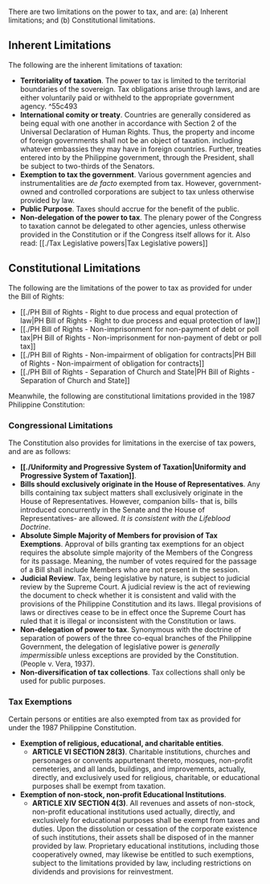There are two limitations on the power to tax, and are: (a) Inherent limitations; and (b) Constitutional limitations.
## Inherent Limitations
The following are the inherent limitations of taxation:
- **Territoriality of taxation**. The power to tax is limited to the territorial boundaries of the sovereign. Tax obligations arise through laws, and are either voluntarily paid or withheld to the appropriate government agency. ^55c493
- **International comity or treaty**. Countries are generally considered as being equal with one another in accordance with Section 2 of the Universal Declaration of Human Rights. Thus, the property and income of foreign governments shall not be an object of taxation. including whatever embassies they may have in foreign countries. Further, treaties entered into by the Philippine government, through the President, shall be subject to two-thirds of the Senators.
- **Exemption to tax the government**. Various government agencies and instrumentalities are *de facto* exempted from tax. However, government-owned and controlled corporations are subject to tax unless otherwise provided by law.
- **Public Purpose**. Taxes should accrue for the benefit of the public.
- **Non-delegation of the power to tax**. The plenary power of the Congress to taxation cannot be delegated to other agencies, unless otherwise provided in the Constitution or if the Congress itself allows for it. Also read: [[./Tax Legislative powers|Tax Legislative powers]]

## Constitutional Limitations
The following are the limitations of the power to tax as provided for under the Bill of Rights:
- [[./PH Bill of Rights - Right to due process and equal protection of law|PH Bill of Rights - Right to due process and equal protection of law]]
- [[./PH Bill of Rights - Non-imprisonment for non-payment of debt or poll tax|PH Bill of Rights - Non-imprisonment for non-payment of debt or poll tax]]
- [[./PH Bill of Rights - Non-impairment of obligation for contracts|PH Bill of Rights - Non-impairment of obligation for contracts]]
- [[./PH Bill of Rights - Separation of Church and State|PH Bill of Rights - Separation of Church and State]]  

Meanwhile, the following are constitutional limitations provided in the 1987 Philippine Constitution:

### Congressional Limitations
The Constitution also provides for limitations in the exercise of tax powers, and are as follows:
- **[[./Uniformity and Progressive System of Taxation|Uniformity and Progressive System of Taxation]]**.
- **Bills should exclusively originate in the House of Representatives**. Any bills containing tax subject matters shall exclusively originate in the House of Representatives. However, companion bills- that is, bills introduced concurrently in the Senate and the House of Representatives- are allowed. *It is consistent with the Lifeblood Doctrine*.
- **Absolute Simple Majority of Members for provision of Tax Exemptions**. Approval of bills granting tax exemptions for an object requires the absolute simple majority of the Members of the Congress for its passage. Meaning, the number of votes required for the passage of a Bill shall include Members who are not present in the session.
- **Judicial Review**. Tax, being legislative by nature, is subject to judicial review by the Supreme Court. A judicial review is the act of reviewing the document to check whether it is consistent and valid with the provisions of the Philippine Constitution and its laws. Illegal provisions of laws or directives cease to be in effect once the Supreme Court has ruled that it is illegal or inconsistent with the Constitution or laws.
- **Non-delegation of power to tax**. Synonymous with the doctrine of separation of powers of the three co-equal branches of the Philippine Government, the delegation of legislative power is *generally impermissible* unless exceptions are provided by the Constitution. (People v. Vera, 1937).
- **Non-diversification of tax collections**. Tax collections shall only be used for public purposes.

### Tax Exemptions
Certain persons or entities are also exempted from tax as provided for under the 1987 Philippine Constitution.
- **Exemption of religious, educational, and charitable entities**. 
	- **ARTICLE VI SECTION 28(3)**. Charitable institutions, churches and personages or convents appurtenant thereto, mosques, non-profit cemeteries, and all lands, buildings, and improvements, actually, directly, and exclusively used for religious, charitable, or educational purposes shall be exempt from taxation.
- **Exemption of non-stock, non-profit Educational Institutions**.
	- **ARTICLE XIV SECTION 4(3)**. All revenues and assets of non-stock, non-profit educational institutions used actually, directly, and exclusively for educational purposes shall be exempt from taxes and duties. Upon the dissolution or cessation of the corporate existence of such institutions, their assets shall be disposed of in the manner provided by law. Proprietary educational institutions, including those cooperatively owned, may likewise be entitled to such exemptions, subject to the limitations provided by law, including restrictions on dividends and provisions for reinvestment.
